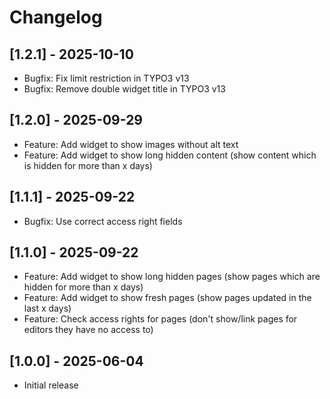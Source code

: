 # Changelog

## [1.2.1] - 2025-10-10

- Bugfix: Fix limit restriction in TYPO3 v13
- Bugfix: Remove double widget title in TYPO3 v13

## [1.2.0] - 2025-09-29

- Feature: Add widget to show images without alt text
- Feature: Add widget to show long hidden content (show content which is hidden for more than x days)

## [1.1.1] - 2025-09-22

- Bugfix: Use correct access right fields

## [1.1.0] - 2025-09-22

- Feature: Add widget to show long hidden pages (show pages which are hidden for more than x days)
- Feature: Add widget to show fresh pages (show pages updated in the last x days)
- Feature: Check access rights for pages (don't show/link pages for editors they have no access to)

## [1.0.0] - 2025-06-04

- Initial release
